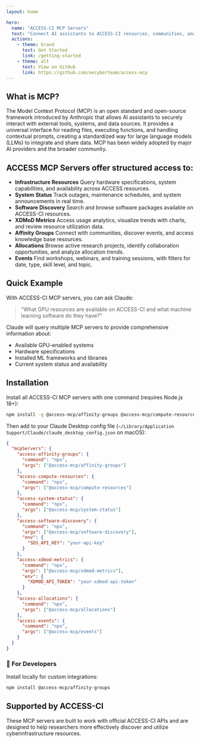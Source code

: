 ```yaml
---
layout: home

hero:
  name: "ACCESS-CI MCP Servers"
  text: "Connect AI assistants to ACCESS-CI resources, communities, and data with these Model Context Protocol servers."
  actions:
    - theme: brand
      text: Get Started
      link: /getting-started
    - theme: alt
      text: View on GitHub
      link: https://github.com/necyberteam/access-mcp
---
```


## What is MCP?

The Model Context Protocol (MCP) is an open standard and open-source framework introduced by Anthropic that allows AI assistants to securely interact with external tools, systems, and data sources. It provides a universal interface for reading files, executing functions, and handling contextual prompts, creating a standardized way for large language models (LLMs) to integrate and share data. MCP has been widely adopted by major AI providers and the broader community.


## ACCESS MCP Servers offer structured access to:

- **Infrastructure Resources** Query hardware specifications, system capabilities, and availability across ACCESS resources.
- **System Status** Track outages, maintenance schedules, and system announcements in real time.
- **Software Discovery** Search and browse software packages available on ACCESS-CI resources.
- **XDMoD Metrics** Access usage analytics, visualize trends with charts, and review resource utilization data.
- **Affinity Groups** Connect with communities, discover events, and access knowledge base resources.
- **Allocations** Browse active research projects, identify collaboration opportunities, and analyze allocation trends.
- **Events** Find workshops, webinars, and training sessions, with filters for date, type, skill level, and topic.

## Quick Example

With ACCESS-CI MCP servers, you can ask Claude:

> "What GPU resources are available on ACCESS-CI and what machine learning software do they have?"

Claude will query multiple MCP servers to provide comprehensive information about:

- Available GPU-enabled systems
- Hardware specifications
- Installed ML frameworks and libraries
- Current system status and availability

## Installation

Install all ACCESS-CI MCP servers with one command (requires Node.js 18+):

```bash
npm install -g @access-mcp/affinity-groups @access-mcp/compute-resources @access-mcp/system-status @access-mcp/software-discovery @access-mcp/xdmod-metrics @access-mcp/allocations @access-mcp/events
```

Then add to your Claude Desktop config file (`~/Library/Application Support/Claude/claude_desktop_config.json` on macOS):

```json
{
  "mcpServers": {
    "access-affinity-groups": {
      "command": "npx",
      "args": ["@access-mcp/affinity-groups"]
    },
    "access-compute-resources": {
      "command": "npx",
      "args": ["@access-mcp/compute-resources"]
    },
    "access-system-status": {
      "command": "npx",
      "args": ["@access-mcp/system-status"]
    },
    "access-software-discovery": {
      "command": "npx",
      "args": ["@access-mcp/software-discovery"],
      "env": {
        "SDS_API_KEY": "your-api-key"
      }
    },
    "access-xdmod-metrics": {
      "command": "npx",
      "args": ["@access-mcp/xdmod-metrics"],
      "env": {
        "XDMOD_API_TOKEN": "your-xdmod-api-token"
      }
    },
    "access-allocations": {
      "command": "npx",
      "args": ["@access-mcp/allocations"]
    },
    "access-events": {
      "command": "npx",
      "args": ["@access-mcp/events"]
    }
  }
}
```

### 🔧 For Developers

Install locally for custom integrations:

```bash
npm install @access-mcp/affinity-groups
```

## Supported by ACCESS-CI

These MCP servers are built to work with official ACCESS-CI APIs and are designed to help researchers more effectively discover and utilize cyberinfrastructure resources.
